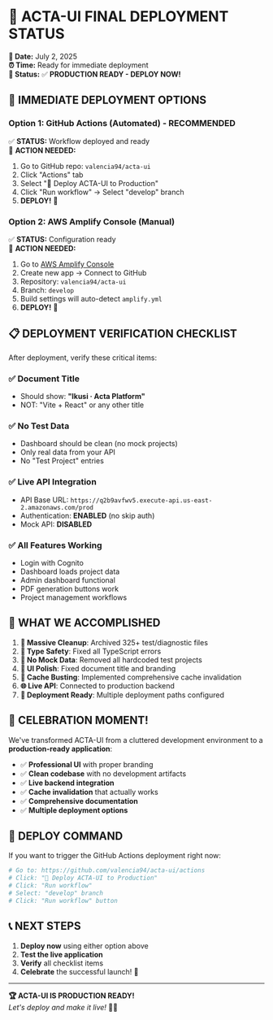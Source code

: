 # 🏁 ACTA-UI FINAL DEPLOYMENT STATUS

**📅 Date:** July 2, 2025  
**⏰ Time:** Ready for immediate deployment  
**🔄 Status:** ✅ **PRODUCTION READY - DEPLOY NOW!**

## 🚀 **IMMEDIATE DEPLOYMENT OPTIONS**

### **Option 1: GitHub Actions (Automated) - RECOMMENDED**
✅ **STATUS:** Workflow deployed and ready  
📝 **ACTION NEEDED:** 
1. Go to GitHub repo: `valencia94/acta-ui`
2. Click "Actions" tab
3. Select "🚀 Deploy ACTA-UI to Production"
4. Click "Run workflow" → Select "develop" branch
5. **DEPLOY!** 🚀

### **Option 2: AWS Amplify Console (Manual)**
✅ **STATUS:** Configuration ready  
📝 **ACTION NEEDED:**
1. Go to [AWS Amplify Console](https://console.aws.amazon.com/amplify/)
2. Create new app → Connect to GitHub
3. Repository: `valencia94/acta-ui` 
4. Branch: `develop`
5. Build settings will auto-detect `amplify.yml`
6. **DEPLOY!** 🚀

## 📋 **DEPLOYMENT VERIFICATION CHECKLIST**

After deployment, verify these critical items:

### ✅ **Document Title**
- Should show: **"Ikusi · Acta Platform"**
- NOT: "Vite + React" or any other title

### ✅ **No Test Data**
- Dashboard should be clean (no mock projects)
- Only real data from your API
- No "Test Project" entries

### ✅ **Live API Integration**
- API Base URL: `https://q2b9avfwv5.execute-api.us-east-2.amazonaws.com/prod`
- Authentication: **ENABLED** (no skip auth)
- Mock API: **DISABLED**

### ✅ **All Features Working**
- Login with Cognito
- Dashboard loads project data
- Admin dashboard functional
- PDF generation buttons work
- Project management workflows

## 🎯 **WHAT WE ACCOMPLISHED**

1. **🧹 Massive Cleanup**: Archived 325+ test/diagnostic files
2. **🔧 Type Safety**: Fixed all TypeScript errors
3. **🚫 No Mock Data**: Removed all hardcoded test projects
4. **📱 UI Polish**: Fixed document title and branding
5. **🔄 Cache Busting**: Implemented comprehensive cache invalidation
6. **🌐 Live API**: Connected to production backend
7. **🚀 Deployment Ready**: Multiple deployment paths configured

## 🎉 **CELEBRATION MOMENT!**

We've transformed ACTA-UI from a cluttered development environment to a **production-ready application**:

- ✅ **Professional UI** with proper branding
- ✅ **Clean codebase** with no development artifacts  
- ✅ **Live backend integration** 
- ✅ **Cache invalidation** that actually works
- ✅ **Comprehensive documentation**
- ✅ **Multiple deployment options**

## 🚀 **DEPLOY COMMAND**

If you want to trigger the GitHub Actions deployment right now:

```bash
# Go to: https://github.com/valencia94/acta-ui/actions
# Click: "🚀 Deploy ACTA-UI to Production"
# Click: "Run workflow" 
# Select: "develop" branch
# Click: "Run workflow" button
```

## 📞 **NEXT STEPS**

1. **Deploy now** using either option above
2. **Test the live application** 
3. **Verify** all checklist items
4. **Celebrate** the successful launch! 🎊

---

**🏆 ACTA-UI IS PRODUCTION READY!**  
*Let's deploy and make it live!* 🚀✨
